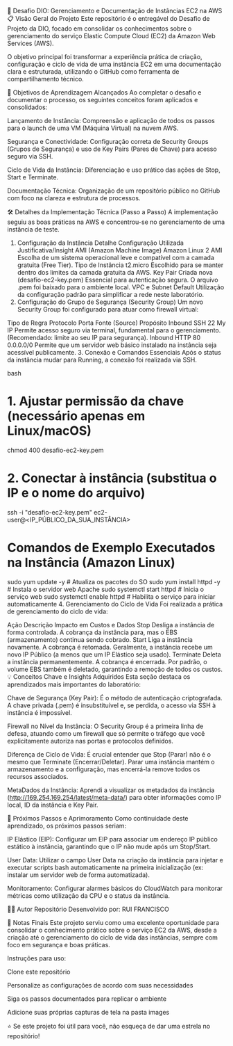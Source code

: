 🚀 Desafio DIO: Gerenciamento e Documentação de Instâncias EC2 na AWS
📋 Visão Geral do Projeto
Este repositório é o entregável do Desafio de Projeto da DIO, focado em consolidar os conhecimentos sobre o gerenciamento do serviço Elastic Compute Cloud (EC2) da Amazon Web Services (AWS).

O objetivo principal foi transformar a experiência prática de criação, configuração e ciclo de vida de uma instância EC2 em uma documentação clara e estruturada, utilizando o GitHub como ferramenta de compartilhamento técnico.

🎯 Objetivos de Aprendizagem Alcançados
Ao completar o desafio e documentar o processo, os seguintes conceitos foram aplicados e consolidados:

Lançamento de Instância: Compreensão e aplicação de todos os passos para o launch de uma VM (Máquina Virtual) na nuvem AWS.

Segurança e Conectividade: Configuração correta de Security Groups (Grupos de Segurança) e uso de Key Pairs (Pares de Chave) para acesso seguro via SSH.

Ciclo de Vida da Instância: Diferenciação e uso prático das ações de Stop, Start e Terminate.

Documentação Técnica: Organização de um repositório público no GitHub com foco na clareza e estrutura de processos.

🛠️ Detalhes da Implementação Técnica (Passo a Passo)
A implementação seguiu as boas práticas na AWS e concentrou-se no gerenciamento de uma instância de teste.

1. Configuração da Instância
Detalhe	Configuração Utilizada	Justificativa/Insight
AMI (Amazon Machine Image)	Amazon Linux 2 AMI	Escolha de um sistema operacional leve e compatível com a camada gratuita (Free Tier).
Tipo de Instância	t2.micro	Escolhido para se manter dentro dos limites da camada gratuita da AWS.
Key Pair	Criada nova (desafio-ec2-key.pem)	Essencial para autenticação segura. O arquivo .pem foi baixado para o ambiente local.
VPC e Subnet	Default	Utilização da configuração padrão para simplificar a rede neste laboratório.
2. Configuração do Grupo de Segurança (Security Group)
Um novo Security Group foi configurado para atuar como firewall virtual:

Tipo de Regra	Protocolo	Porta	Fonte (Source)	Propósito
Inbound	SSH	22	My IP	Permite acesso seguro via terminal, fundamental para o gerenciamento. (Recomendado: limite ao seu IP para segurança).
Inbound	HTTP	80	0.0.0.0/0	Permite que um servidor web básico instalado na instância seja acessível publicamente.
3. Conexão e Comandos Essenciais
Após o status da instância mudar para Running, a conexão foi realizada via SSH.

bash
# 1. Ajustar permissão da chave (necessário apenas em Linux/macOS)
chmod 400 desafio-ec2-key.pem

# 2. Conectar à instância (substitua o IP e o nome do arquivo)
ssh -i "desafio-ec2-key.pem" ec2-user@<IP_PÚBLICO_DA_SUA_INSTÂNCIA>

# Comandos de Exemplo Executados na Instância (Amazon Linux)
sudo yum update -y                    # Atualiza os pacotes do SO
sudo yum install httpd -y             # Instala o servidor web Apache
sudo systemctl start httpd            # Inicia o serviço web
sudo systemctl enable httpd           # Habilita o serviço para iniciar automaticamente
4. Gerenciamento do Ciclo de Vida
Foi realizada a prática de gerenciamento do ciclo de vida:

Ação	Descrição	Impacto em Custos e Dados
Stop	Desliga a instância de forma controlada.	A cobrança da instância para, mas o EBS (armazenamento) continua sendo cobrado.
Start	Liga a instância novamente.	A cobrança é retomada. Geralmente, a instância recebe um novo IP Público (a menos que um IP Elástico seja usado).
Terminate	Deleta a instância permanentemente.	A cobrança é encerrada. Por padrão, o volume EBS também é deletado, garantindo a remoção de todos os custos.
💡 Conceitos Chave e Insights Adquiridos
Esta seção destaca os aprendizados mais importantes do laboratório:

Chave de Segurança (Key Pair): É o método de autenticação criptografada. A chave privada (.pem) é insubstituível e, se perdida, o acesso via SSH à instância é impossível.

Firewall no Nível da Instância: O Security Group é a primeira linha de defesa, atuando como um firewall que só permite o tráfego que você explicitamente autoriza nas portas e protocolos definidos.

Diferença de Ciclo de Vida: É crucial entender que Stop (Parar) não é o mesmo que Terminate (Encerrar/Deletar). Parar uma instância mantém o armazenamento e a configuração, mas encerrá-la remove todos os recursos associados.

MetaDados da Instância: Aprendi a visualizar os metadados da instância (http://169.254.169.254/latest/meta-data/) para obter informações como IP local, ID da instância e Key Pair.

🚀 Próximos Passos e Aprimoramento
Como continuidade deste aprendizado, os próximos passos seriam:

IP Elástico (EIP): Configurar um EIP para associar um endereço IP público estático à instância, garantindo que o IP não mude após um Stop/Start.

User Data: Utilizar o campo User Data na criação da instância para injetar e executar scripts bash automaticamente na primeira inicialização (ex: instalar um servidor web de forma automatizada).

Monitoramento: Configurar alarmes básicos do CloudWatch para monitorar métricas como utilização da CPU e o status da instância.

👨‍💻 Autor
Repositório Desenvolvido por: RUI FRANCISCO

📝 Notas Finais
Este projeto serviu como uma excelente oportunidade para consolidar o conhecimento prático sobre o serviço EC2 da AWS, desde a criação até o gerenciamento do ciclo de vida das instâncias, sempre com foco em segurança e boas práticas.

Instruções para uso:

Clone este repositório

Personalize as configurações de acordo com suas necessidades

Siga os passos documentados para replicar o ambiente

Adicione suas próprias capturas de tela na pasta images

⭐ Se este projeto foi útil para você, não esqueça de dar uma estrela no repositório!
